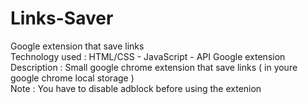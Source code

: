 # Links-Saver
Google extension that save links <br>
Technology used : HTML/CSS - JavaScript - API Google extension <br>
Description : Small google chrome extension that save links ( in youre google chrome local storage ) <br>
Note : You have to disable adblock before using the extenion

